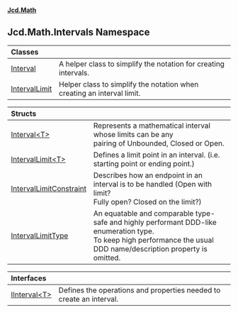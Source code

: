 #### [Jcd.Math](index.md 'index')

## Jcd.Math.Intervals Namespace

| Classes | |
| :--- | :--- |
| [Interval](Jcd.Math.Intervals.Interval.md 'Jcd.Math.Intervals.Interval') | A helper class to simplify the notation for creating intervals. |
| [IntervalLimit](Jcd.Math.Intervals.IntervalLimit.md 'Jcd.Math.Intervals.IntervalLimit') | Helper class to simplify the notation when creating an interval limit. |

| Structs | |
| :--- | :--- |
| [Interval&lt;T&gt;](Jcd.Math.Intervals.Interval_T_.md 'Jcd.Math.Intervals.Interval<T>') | Represents a mathematical interval whose limits can be any <br/>pairing of Unbounded, Closed or Open. |
| [IntervalLimit&lt;T&gt;](Jcd.Math.Intervals.IntervalLimit_T_.md 'Jcd.Math.Intervals.IntervalLimit<T>') | Defines a limit point in an interval. (i.e. starting point or ending point.) |
| [IntervalLimitConstraint](Jcd.Math.Intervals.IntervalLimitConstraint.md 'Jcd.Math.Intervals.IntervalLimitConstraint') | Describes how an endpoint in an interval is to be handled (Open with limit?<br/>Fully open? Closed on the limit?) |
| [IntervalLimitType](Jcd.Math.Intervals.IntervalLimitType.md 'Jcd.Math.Intervals.IntervalLimitType') | An equatable and comparable type-safe and highly performant DDD-like enumeration type.<br/>To keep high performance the usual DDD name/description property is omitted. |

| Interfaces | |
| :--- | :--- |
| [IInterval&lt;T&gt;](Jcd.Math.Intervals.IInterval_T_.md 'Jcd.Math.Intervals.IInterval<T>') | Defines the operations and properties needed to create an interval. |

